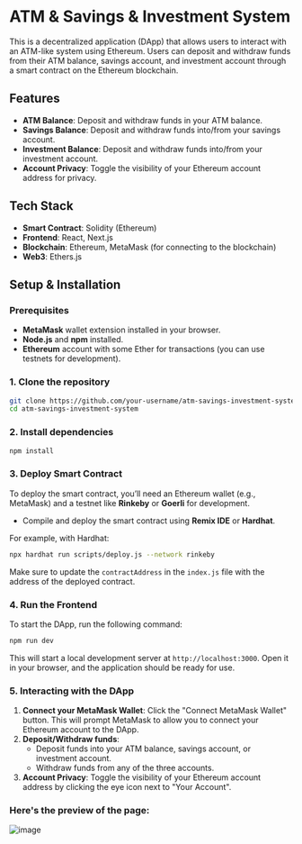 # ATM & Savings & Investment System

This is a decentralized application (DApp) that allows users to interact with an ATM-like system using Ethereum. Users can deposit and withdraw funds from their ATM balance, savings account, and investment account through a smart contract on the Ethereum blockchain.

## Features
- **ATM Balance**: Deposit and withdraw funds in your ATM balance.
- **Savings Balance**: Deposit and withdraw funds into/from your savings account.
- **Investment Balance**: Deposit and withdraw funds into/from your investment account.
- **Account Privacy**: Toggle the visibility of your Ethereum account address for privacy.

## Tech Stack
- **Smart Contract**: Solidity (Ethereum)
- **Frontend**: React, Next.js
- **Blockchain**: Ethereum, MetaMask (for connecting to the blockchain)
- **Web3**: Ethers.js

## Setup & Installation

### Prerequisites
- **MetaMask** wallet extension installed in your browser.
- **Node.js** and **npm** installed.
- **Ethereum** account with some Ether for transactions (you can use testnets for development).

### 1. Clone the repository
```bash
git clone https://github.com/your-username/atm-savings-investment-system.git
cd atm-savings-investment-system
```

### 2. Install dependencies
```bash
npm install
```

### 3. Deploy Smart Contract

To deploy the smart contract, you’ll need an Ethereum wallet (e.g., MetaMask) and a testnet like **Rinkeby** or **Goerli** for development.

- Compile and deploy the smart contract using **Remix IDE** or **Hardhat**.

For example, with Hardhat:
```bash
npx hardhat run scripts/deploy.js --network rinkeby
```

Make sure to update the `contractAddress` in the `index.js` file with the address of the deployed contract.

### 4. Run the Frontend

To start the DApp, run the following command:
```bash
npm run dev
```

This will start a local development server at `http://localhost:3000`. Open it in your browser, and the application should be ready for use.

### 5. Interacting with the DApp

1. **Connect your MetaMask Wallet**: Click the "Connect MetaMask Wallet" button. This will prompt MetaMask to allow you to connect your Ethereum account to the DApp.
2. **Deposit/Withdraw funds**: 
   - Deposit funds into your ATM balance, savings account, or investment account.
   - Withdraw funds from any of the three accounts.
3. **Account Privacy**: Toggle the visibility of your Ethereum account address by clicking the eye icon next to "Your Account".

### Here's the preview of the page:

![image](https://github.com/user-attachments/assets/b671aa51-adfc-4dd3-8353-0fbfa91874fa)
